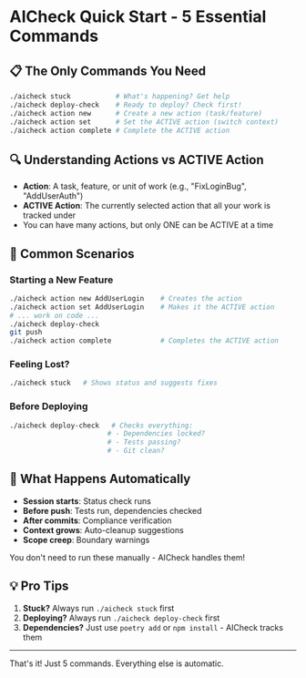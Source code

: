 # AICheck Quick Start - 5 Essential Commands

## 📋 The Only Commands You Need

```bash
./aicheck stuck           # What's happening? Get help
./aicheck deploy-check    # Ready to deploy? Check first!
./aicheck action new      # Create a new action (task/feature)
./aicheck action set      # Set the ACTIVE action (switch context)
./aicheck action complete # Complete the ACTIVE action
```

## 🔍 Understanding Actions vs ACTIVE Action

- **Action**: A task, feature, or unit of work (e.g., "FixLoginBug", "AddUserAuth")
- **ACTIVE Action**: The currently selected action that all your work is tracked under
- You can have many actions, but only ONE can be ACTIVE at a time

## 🚀 Common Scenarios

### Starting a New Feature
```bash
./aicheck action new AddUserLogin    # Creates the action
./aicheck action set AddUserLogin    # Makes it the ACTIVE action
# ... work on code ...
./aicheck deploy-check
git push
./aicheck action complete            # Completes the ACTIVE action
```

### Feeling Lost?
```bash
./aicheck stuck   # Shows status and suggests fixes
```

### Before Deploying
```bash
./aicheck deploy-check   # Checks everything:
                        # - Dependencies locked?
                        # - Tests passing?
                        # - Git clean?
```

## 🤖 What Happens Automatically

- **Session starts**: Status check runs
- **Before push**: Tests run, dependencies checked
- **After commits**: Compliance verification
- **Context grows**: Auto-cleanup suggestions
- **Scope creep**: Boundary warnings

You don't need to run these manually - AICheck handles them!

## 💡 Pro Tips

1. **Stuck?** Always run `./aicheck stuck` first
2. **Deploying?** Always run `./aicheck deploy-check` first
3. **Dependencies?** Just use `poetry add` or `npm install` - AICheck tracks them

---

That's it! Just 5 commands. Everything else is automatic.